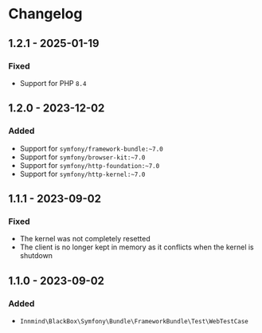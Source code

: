 # Changelog

## 1.2.1 - 2025-01-19

### Fixed

- Support for PHP `8.4`

## 1.2.0 - 2023-12-02

### Added

- Support for `symfony/framework-bundle:~7.0`
- Support for `symfony/browser-kit:~7.0`
- Support for `symfony/http-foundation:~7.0`
- Support for `symfony/http-kernel:~7.0`

## 1.1.1 - 2023-09-02

### Fixed

- The kernel was not completely resetted
- The client is no longer kept in memory as it conflicts when the kernel is shutdown

## 1.1.0 - 2023-09-02

### Added

- `Innmind\BlackBox\Symfony\Bundle\FrameworkBundle\Test\WebTestCase`

